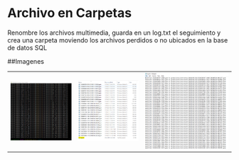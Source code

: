 # Archivo en Carpetas
Renombre los archivos multimedia, guarda en un log.txt el seguimiento y crea una carpeta moviendo los archivos perdidos o no ubicados en la base de datos SQL

##Imagenes
<table style="width:100%">
    <tr>
        <td width=30%><img src="images/consola.PNG"/></td>
        <td width=30%><img src="images/files.PNG"/></td>
        <td width=40%><img src="images/log.PNG"/></td>
    </tr>
</table>